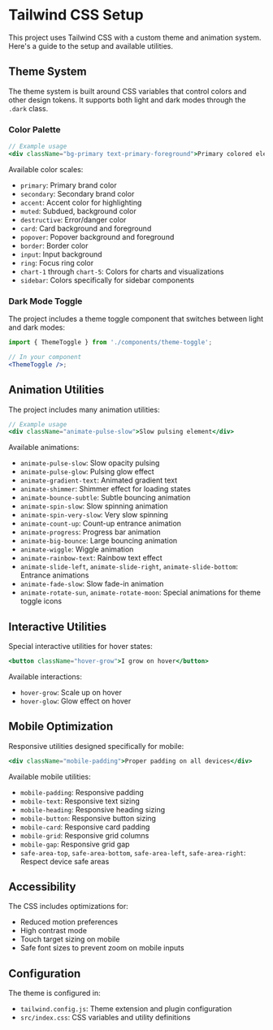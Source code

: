 # Tailwind CSS Setup

This project uses Tailwind CSS with a custom theme and animation system. Here's a guide to the setup and available utilities.

## Theme System

The theme system is built around CSS variables that control colors and other design tokens. It supports both light and dark modes through the `.dark` class.

### Color Palette

```jsx
// Example usage
<div className="bg-primary text-primary-foreground">Primary colored element</div>
```

Available color scales:

- `primary`: Primary brand color
- `secondary`: Secondary brand color
- `accent`: Accent color for highlighting
- `muted`: Subdued, background color
- `destructive`: Error/danger color
- `card`: Card background and foreground
- `popover`: Popover background and foreground
- `border`: Border color
- `input`: Input background
- `ring`: Focus ring color
- `chart-1` through `chart-5`: Colors for charts and visualizations
- `sidebar`: Colors specifically for sidebar components

### Dark Mode Toggle

The project includes a theme toggle component that switches between light and dark modes:

```jsx
import { ThemeToggle } from './components/theme-toggle';

// In your component
<ThemeToggle />;
```

## Animation Utilities

The project includes many animation utilities:

```jsx
// Example usage
<div className="animate-pulse-slow">Slow pulsing element</div>
```

Available animations:

- `animate-pulse-slow`: Slow opacity pulsing
- `animate-pulse-glow`: Pulsing glow effect
- `animate-gradient-text`: Animated gradient text
- `animate-shimmer`: Shimmer effect for loading states
- `animate-bounce-subtle`: Subtle bouncing animation
- `animate-spin-slow`: Slow spinning animation
- `animate-spin-very-slow`: Very slow spinning
- `animate-count-up`: Count-up entrance animation
- `animate-progress`: Progress bar animation
- `animate-big-bounce`: Large bouncing animation
- `animate-wiggle`: Wiggle animation
- `animate-rainbow-text`: Rainbow text effect
- `animate-slide-left`, `animate-slide-right`, `animate-slide-bottom`: Entrance animations
- `animate-fade-slow`: Slow fade-in animation
- `animate-rotate-sun`, `animate-rotate-moon`: Special animations for theme toggle icons

## Interactive Utilities

Special interactive utilities for hover states:

```jsx
<button className="hover-grow">I grow on hover</button>
```

Available interactions:

- `hover-grow`: Scale up on hover
- `hover-glow`: Glow effect on hover

## Mobile Optimization

Responsive utilities designed specifically for mobile:

```jsx
<div className="mobile-padding">Proper padding on all devices</div>
```

Available mobile utilities:

- `mobile-padding`: Responsive padding
- `mobile-text`: Responsive text sizing
- `mobile-heading`: Responsive heading sizing
- `mobile-button`: Responsive button sizing
- `mobile-card`: Responsive card padding
- `mobile-grid`: Responsive grid columns
- `mobile-gap`: Responsive grid gap
- `safe-area-top`, `safe-area-bottom`, `safe-area-left`, `safe-area-right`: Respect device safe areas

## Accessibility

The CSS includes optimizations for:

- Reduced motion preferences
- High contrast mode
- Touch target sizing on mobile
- Safe font sizes to prevent zoom on mobile inputs

## Configuration

The theme is configured in:

- `tailwind.config.js`: Theme extension and plugin configuration
- `src/index.css`: CSS variables and utility definitions
